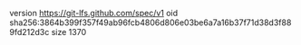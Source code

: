 version https://git-lfs.github.com/spec/v1
oid sha256:3864b399f357f49ab96fcb4806d806e03be6a7a16b37f71d38d3f889fd212d3c
size 1370
